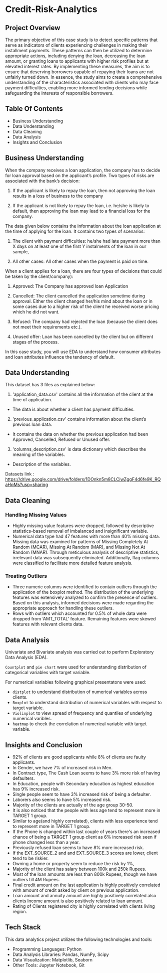 # Credit-Risk-Analytics

## Project Overview
The primary objective of this case study is to detect specific patterns that serve as indicators of clients experiencing challenges in making their installment payments. These patterns can then be utilized to determine appropriate actions, including denying the loan, decreasing the loan amount, or granting loans to applicants with higher risk profiles but at elevated interest rates. By implementing these measures, the aim is to ensure that deserving borrowers capable of repaying their loans are not unfairly turned down. In essence, the study aims to create a comprehensive understanding of the characteristics associated with clients who may face payment difficulties, enabling more informed lending decisions while safeguarding the interests of responsible borrowers.

## Table Of Contents
* Business Understanding
* Data Understanding
* Data Cleaning
* Data Analysis
* Insights and Conclusion
## Business Understanding

When the company receives a loan application, the company has to decide for loan approval based on the applicant’s profile. Two types of risks are associated with the bank’s decision:

 1. If the applicant is likely to repay the loan, then not approving the loan results in a loss of business to the company

2. If the applicant is not likely to repay the loan, i.e. he/she is likely to default, then approving the loan may lead to a financial loss for the company.

The data given below contains the information about the loan application at the time of applying for the loan. It contains two types of scenarios:

1. The client with payment difficulties: he/she had late payment more than X days on at least one of the first Y instalments of the loan in our sample,

2. All other cases: All other cases when the payment is paid on time.

When a client applies for a loan, there are four types of decisions that could be taken by the client/company):

1. Approved: The Company has approved loan Application

2. Cancelled: The client cancelled the application sometime during approval. Either the client changed her/his mind about the loan or in some cases due to a higher risk of the client he received worse pricing which he did not want.

3. Refused: The company had rejected the loan (because the client does not meet their requirements etc.).

4. Unused offer: Loan has been cancelled by the client but on different stages of the process.

In this case study, you will use EDA to understand how consumer attributes and loan attributes influence the tendency of default.
## Data Understanding

This dataset has 3 files as explained below:
1. 'application_data.csv' contains all the information of the client at the time of application.
* The data is about whether a client has payment difficulties.
2. 'previous_application.csv' contains information about the client’s previous loan data. 
* It contains the data on whether the previous application had been Approved, Cancelled, Refused or Unused offer.
3. 'columns_description.csv' is data dictionary which describes the meaning of the variables.
* Description of the variables.

Datasets link : https://drive.google.com/drive/folders/1DOnkn5m8CLCiwZggF4d6fe9K_RQaHqMs?usp=sharing



## Data Cleaning

### Handling Missing Values
* Highly missing value features were dropped, followed by descriptive statistics-based removal of imbalanced and insignificant variable.
* Numerical data type had 47 features with more than 40% missing data.
Missing data was examined for patterns of Missing Completely At Random (MCAR), Missing At Random (MAR), and Missing Not At Random (MNAR). Through meticulous analysis of descriptive statistics, irrelevant data was subsequently eliminated. Additionally, flag columns were classified to facilitate more detailed feature analysis.

### Treating Outliers 
* Three numeric columns were identified to contain outliers through the application of the boxplot method. 
The distribution of the underlying features was extensively analyzed to confirm the presence of outliers. Based on this analysis, informed decisions were made regarding the
appropriate approach for handling these outliers.
* Rows with outliers which accounted for 0.5% of whole data were dropped from ‘AMT_TOTAL’ feature. Remaining features were skewed features with relevant clients data.
## Data Analysis

Univariate and Bivariate analysis was carried out to perform Exploratory Data Analysis (EDA).

`Countplot` and `pie chart` were used for understanding distribution of categorical variables with target variable.

For numerical variables following graphical presentatons were used:
* `distplot` to understand distribution of numerical variables across clients.
* `Boxplot` to understand distribution of numerical variables with respect to target variable.
* `Violinplot` to view spread of frequency and quantiles of underlying numerical varibles.
* `heatmap` to check the correlation of numerical variable with target variable.


## Insights and Conclusion

- 92% of clients are good applicants while 8% of clients are faulty applicants.
- In Gender, we have 7% of increased risk in Men.
- In Contract type, The Cash Loan seems to have 3% more risk of having defaulters.
- In Education, people with Secondary education as highest education has 9% increased risk.
- Single people seem to have 3% increased risk of being a defaulter.
- Laborers also seems to have 5% increased risk.
- Majority of the clients are actually of the age group 30-50.
- It is also noticed that the people with less age tend to represent more in TARGET 1 group.
- Similar to age(and highly correlated), clients with less experience tend to represent more in TARGET 1 group.
- If the Phone is changed within last couple of years there's an increased chance of being a TARGET 1 group client as 6% increased risk seen if phone changed less than a year.
- Previously refused loan seems to have 8% more increased risk.
- If the EXT_SOURCE_2 and and EXT_SOURCE_3 scores are lower, client tend to be riskier.
- Owning a home or property seem to reduce the risk by 1%,
- Majority of the client has salary between 100k and 250k Rupees.
- Most of the loan amounts are less than 800k Rupees, though we have outliers till 4M Rupees.
- Final credit amount on the last application is highly positively correlated with amount of credit asked by client on previous application.
- Loan amount and annuity amount are highly positively correlated also clients Income amount is also positively related to loan amount.
- Rating of Clients registered city is highly correlated with clients living region.
## Tech Stack

This data analytics project utilizes the following technologies and tools:

- Programming Languages: Python
- Data Analysis Libraries: Pandas, NumPy, Scipy
- Data Visualization: Matplotlib, Seaborn
- Other Tools: Jupyter Notebook, Git
